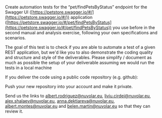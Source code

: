 Create automation tests for the “pet/findPetsByStatus” endpoint for the Swagger UI ([https://petstore.swagger.io/#/](https://petstore.swagger.io/#/)) application ([https://petstore.swagger.io/#/pet/findPetsByStatus](https://petstore.swagger.io/#/pet/findPetsByStatus)) you use before in the second manual and analysis exercise, following your own specifications and scenarios.

The goal of this test is to check if you are able to automate a test of a given REST application, but we'd like you to also demonstrate the coding quality and structure and style of the deliverables. Please simplify / document as much as possible the setup of your deliverable assuming we would run the tests in a local machine

If you deliver the code using a public code repository (e.g. github):

Push your new repository into your account and make it private.

Send us the links to [albert.rodriguez@nuvolar.eu](mailto:albert.rodriguez@nuvolar.eu), [liviu.cirdei@nuvolar.eu](mailto:liviu.cirdei@nuvolar.eu), [alex.shalaev@nuvolar.eu](mailto:alex.shalaev@nuvolar.eu), [anna.dektiareva@nuvolar.eu](mailto:anna.dektiareva@nuvolar.eu), [albert.montes@nuvolar.eu](mailto:albert.montes@nuvolar.eu) and [belen.martin@nuvolar.eu](mailto:belen.martin@nuvolar.eu) so that they can review it.